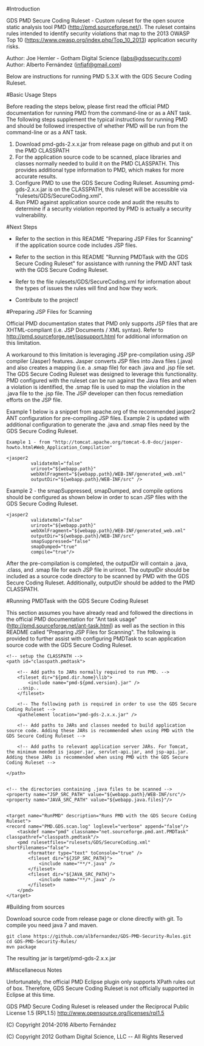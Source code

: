 #Introduction

GDS PMD Secure Coding Ruleset - Custom ruleset for the open source static analysis tool PMD (http://pmd.sourceforge.net/). 
The ruleset contains rules intended to identify security violations that map to the 2013 OWASP Top 10 
(https://www.owasp.org/index.php/Top_10_2013) application security risks.

Author: Joe Hemler - Gotham Digital Science (labs@gdssecurity.com)
Author: Alberto Fernández (infjaf@gmail.com)
 
Below are instructions for running PMD 5.3.X with the GDS Secure Coding Ruleset.


#Basic Usage Steps


Before reading the steps below, please first read the official PMD documentation for running PMD from the command-line or as a ANT task. 
The following steps supplement the typical instructions for running PMD and should be followed irrespective of whether PMD will be run from the command-line or as a ANT task.

1. Download pmd-gds-2.x.x.jar from release page on github and put it on the PMD CLASSPATH
2. For the application source code to be scanned, place libraries and classes normally needed to build it on the PMD CLASSPATH.
This provides additional type information to PMD, which makes for more accurate results.
3. Configure PMD to use the GDS Secure Coding Ruleset. Assuming pmd-gds-2.x.x.jar is on the CLASSPATH, this ruleset will be accessible via "rulesets/GDS/SecureCoding.xml".
4. Run PMD against application source code and audit the results to determine if a security violation reported by PMD is actually a security vulnerability.

#Next Steps


- Refer to the section in this README "Preparing JSP Files for Scanning" if the application source code includes JSP files. 

- Refer to the section in this README "Running PMDTask with the GDS Secure Coding Ruleset" for assistance with running the PMD ANT task with the GDS Secure Coding Ruleset.

- Refer to the file rulesets/GDS/SecureCoding.xml for information about the types of issues the rules will find and how they work.

- Contribute to the project!


#Preparing JSP Files for Scanning

Official PMD documentation states that PMD only supports JSP files that are XHTML-compliant (i.e. JSP Documents / XML syntax). 
Refer to http://pmd.sourceforge.net/jspsupport.html for additional information on this limitation.

A workaround to this limitation is leveraging JSP pre-compilation using JSP compiler (Jasper) features.
Jasper converts JSP files into Java files (.java) and also creates a mapping (i.e. a .smap file) for each .java and .jsp file set.
The GDS Secure Coding Ruleset was designed to leverage this functionality. 
PMD configured with the ruleset can be run against the Java files and when a violation is identified, the .smap file is used to map the violation in the .java file to the .jsp file.
The JSP developer can then focus remediation efforts on the JSP file.

Example 1 below is a snippet from apache.org of the recommended jasper2 ANT configuration for pre-compiling JSP files.
Example 2 is updated with additional configuration to generate the .java and .smap files need by the GDS Secure Coding Ruleset.
	
	Example 1 - from "http://tomcat.apache.org/tomcat-6.0-doc/jasper-howto.html#Web_Application_Compilation"

	<jasper2 
             validateXml="false" 
             uriroot="${webapp.path}" 
             webXmlFragment="${webapp.path}/WEB-INF/generated_web.xml" 
             outputDir="${webapp.path}/WEB-INF/src" /> 

Example 2 - the smapSuppressed, smapDumped, and compile options should be configured as shown below in order to scan JSP files with the GDS Secure Coding Ruleset. 

	<jasper2 
             validateXml="false" 
             uriroot="${webapp.path}" 
             webXmlFragment="${webapp.path}/WEB-INF/generated_web.xml" 
             outputDir="${webapp.path}/WEB-INF/src" 
             smapSuppressed="false" 
             smapDumped="true" 
             compile="true"/> 

After the pre-compilation is completed, the outputDir will contain a .java, .class, and .smap file for each JSP file in uriroot. 
The outputDir should be included as a source code directory to be scanned by PMD with the GDS Secure Coding Ruleset. 
Additionally, outputDir should be added to the PMD CLASSPATH.


#Running PMDTask with the GDS Secure Coding Ruleset

This section assumes you have already read and followed the directions in the official PMD documentation for "Ant task usage" (http://pmd.sourceforge.net/ant-task.html) 
as well as the section in this README called "Preparing JSP Files for Scanning". The following is provided to further assist with configuring PMDTask to scan application source code with the GDS Secure Coding Ruleset. 

	<!-- setup the CLASSPATH -->
	<path id="classpath.pmdtask">
		
		<!-- Add paths to JARs normally required to run PMD. -->
		<fileset dir="${pmd.dir.home}\lib">
			<include name="pmd-${pmd.version}.jar" />
		..snip..
		</fileset>
		
		<!-- The following path is required in order to use the GDS Secure Coding Ruleset -->
		<pathelement location="pmd-gds-2.x.x.jar" />
		
		<!-- Add paths to JARs and classes needed to build application source code. Adding these JARs is recommended when using PMD with the GDS Secure Coding Ruleset -->
		
		<!-- Add paths to relevant application server JARs. For Tomcat, the minimum needed is jasper.jar, servlet-api.jar, and jsp-api.jar. Adding these JARs is recommended when using PMD with the GDS Secure Coding Ruleset -->
				
	</path>
	

	<!-- the directories containing .java files to be scanned -->	
	<property name="JSP_SRC_PATH" value="${webapp.path}/WEB-INF/src"/>
	<property name="JAVA_SRC_PATH" value="${webapp.java.files}"/>
	

	<target name="RunPMD" description="Runs PMD with the GDS Secure Coding Ruleset">
	<record name="PMD.GDS.scan.log" loglevel="verbose" append="false"/>
		<taskdef name="pmd" classname="net.sourceforge.pmd.ant.PMDTask" classpathref="classpath.pmdtask"/>
		<pmd rulesetfiles="rulesets/GDS/SecureCoding.xml" shortFilenames="false">
			<formatter type="text" toConsole="true" />
			<fileset dir="${JSP_SRC_PATH}">
				<include name="**/*.java" />
			</fileset>
			<fileset dir="${JAVA_SRC_PATH}">
				<include name="**/*.java" />
			</fileset>
		</pmd>	
	</target>
	

#Building from sources


Download source code from release page or clone directly with git.
To compile you need java 7 and maven.

	git clone https://github.com/albfernandez/GDS-PMD-Security-Rules.git
	cd GDS-PMD-Security-Rules/	
	mvn package

The resulting jar is target/pmd-gds-2.x.x.jar

#Miscellaneous Notes

Unfortunately, the official PMD Eclipse plugin only supports XPath rules out of box. 
Therefore, GDS Secure Coding Ruleset is not officially supported in Eclipse at this time.

GDS PMD Secure Coding Ruleset is released under the Reciprocal Public License 1.5 (RPL1.5)
http://www.opensource.org/licenses/rpl1.5

(C) Copyright 2014-2016 Alberto Fernández 

(C) Copyright 2012 Gotham Digital Science, LLC -- All Rights Reserved 